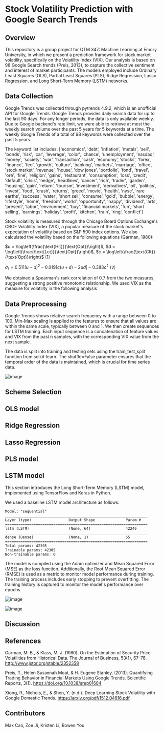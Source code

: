# Stock Volatility Prediction with Google Search Trends

## Overview
This repository is a group project for QTM 347: Machine Learning at Emory University, in which we present a prediction framework for stock market volatility, specifically on the Volatility Index (VIX). Our analysis is based on 98 Google Search trends (Preis, 2013), to capture the collective sentiment and interest of market participants. The models employed include Ordinary Least Squares (OLS), Partial Least Squares (PLS), Ridge Regression, Lasso Regression, and Long Short-Term Memory (LSTM) networks. 

## Data Collection
Google Trends was collected through pytrends 4.9.2, which is an unofficial API for Google Trends. Google Trends provides daily search data for up to the last 90 days. For any longer periods, the data is only available weekly. Due to Google backend's rate limit, we were able to retrieve at most the weekly search volume over the past 5 years for 5 keywords at a time. The weekly Google Trends of a total of 98 keywords were collected over the past 5 years.

The keyword list includes:
['economics', 'debt', 'inflation', 'metals', 'sell', 'bonds', 'risk', 'car', 'leverage', 'color',
'chance', 'unemployment', 'nasdaq', 'money', 'society', 'war', 'transaction', 'cash', 'economy',
'stocks', 'forex', 'finance', 'fed', 'growth', 'culture', 'banking', 'markets', 'marriage', 'office',
'stock market', 'revenue', 'house', 'dow jones', 'portfolio', 'fond', 'travel', 'ore', 'fine', 'religion',
'gains', 'restaurant', 'consumption', 'loss', 'credit', 'default', 'crisis', 'hedge', 'headlines', 'cancer',
'rich', 'trader', 'garden', 'housing', 'gain', 'return', 'tourism', 'investment', 'derivatives', 'oil',
'politics', 'invest', 'food', 'crash', 'returns', 'greed', 'movie', 'health', 'nyse', 'rare earths', 'success',
'water', 'short sell', 'consume', 'gold', 'bubble', 'energy', 'lifestyle', 'home', 'freedom', 'world',
'opportunity', 'happy', 'dividend', 'arts', 'present', 'labor', 'environment', 'buy', 'financial markets',
'fun', 'short selling', 'earnings', 'holiday', 'profit', 'kitchen', 'train', 'ring', 'conflict']

Stock volatility is measured through the Chicago Board Options Exchange's CBOE Volatility Index (VIX), a popular measure of the stock market's expectation of volatility based on S&P 500 index options. We also calculated the volatility based on the following equations (Garman, 1980):

$u = \log\left(\frac{\text{Hit}}{\text{Opt}}\right)$, $d = \log\left(\frac{\text{Lot}}{\text{Opt}}\right)$, $c = \log\left(\frac{\text{Clt}}{\text{Opt}}\right)$ (1)

$\sigma_t = 0.511 (u - d)^2 - 0.019 \left[c(u + d) - 2ud\right] - 0.383c^2$ (2)

We obtained a Spearman's rank correlation of 0.7 from the two measures, suggesting a strong positive monotonic relationship. We used VIX as the measure for volatility in the following analysis

## Data Preprocessing
Google Trends shows relative search frequency with a range between 0 to 100. Min-Max scaling is applied to the features to ensure that all values are within the same scale, typically between 0 and 1. We then create sequences for LSTM training. Each input sequence is a concatenation of feature values and VIX from the past n samples, with the corresponding VIX value from the next sample.

The data is split into training and testing sets using the train_test_split function from scikit-learn. The shuffle=False parameter ensures that the temporal order of the data is maintained, which is crucial for time series data.

![image](https://github.com/GeniusY12138/LSTM-Transformer/assets/110353222/a6e1fe26-62f7-4f03-aa1e-38f1acd0dbe0)


## Scheme Selection

## OLS model

## Ridge Regression

## Lasso Regression

## PLS model

## LSTM model
This section introduces the Long Short-Term Memory (LSTM) model, implemented using TensorFlow and Keras in Python.

We used a baseline LSTM model architecture as follows:

```plaintext
Model: "sequential"
_________________________________________________________________
Layer (type)                 Output Shape              Param #   
=================================================================
lstm (LSTM)                  (None, 64)                42240     
_________________________________________________________________
dense (Dense)                (None, 1)                 65        
=================================================================
Total params: 42305
Trainable params: 42305
Non-trainable params: 0
```
The model is compiled using the Adam optimizer and Mean Squared Error (MSE) as the loss function. Additionally, the Root Mean Squared Error (RMSE) is used as a metric to monitor model performance during training. The training process includes early stopping to prevent overfitting. The training history is captured to monitor the model's performance over epochs.


![image](https://github.com/GeniusY12138/LSTM-Transformer/assets/110353222/d864b740-d058-4616-9ffb-ae8dabd6d1aa)

![image](https://github.com/GeniusY12138/LSTM-Transformer/assets/110353222/80c13b1a-8315-42e7-bceb-5968f31a6c5f)

## Discussion

## References
Garman, M. B., & Klass, M. J. (1980). On the Estimation of Security Price Volatilities from Historical Data. The Journal of Business, 53(1), 67–78. http://www.jstor.org/stable/2352358

Preis, T., Helen Susannah Moat, & H. Eugene Stanley. (2013). Quantifying Trading Behavior in Financial Markets Using Google Trends. Scientific Reports, 3(1). https://doi.org/10.1038/srep01684

Xiong, R., Nichols, E., & Shen, Y. (n.d.). Deep Learning Stock Volatility with Google Domestic Trends. https://arxiv.org/pdf/1512.04916.pdf


## Contributors
Max Cao, Zoe Ji, Kristen Li, Bowen You 
